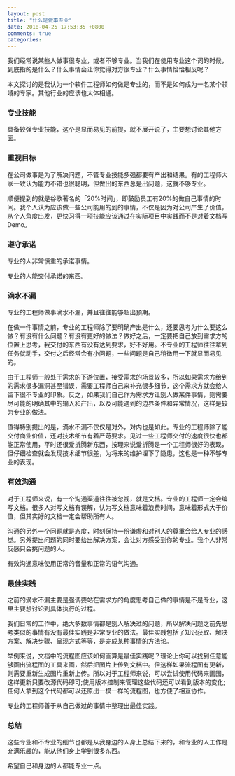 ```yaml
---
layout: post
title: "什么是做事专业"
date: 2018-04-25 17:53:35 +0800
comments: true
categories:
---
```

我们经常说某些人做事很专业，或者不够专业。当我们在使用专业这个词的时候，到底指的是什么？什么事情会让你觉得对方很专业？什么事情恰恰相反呢？

本文探讨的是我认为一个软件工程师如何做是专业的，而不是如何成为一名某个领域的专家。其他行业的应该也大体相通。
<!--more-->

### 专业技能
具备较强专业技能，这个是显而易见的前提，就不展开说了，主要想讨论其他方面。

### 重视目标
在公司做事是为了解决问题，不管专业技能多强都要有产出和结果。有的工程师大家一致认为能力不错也很聪明，但做出的东西总是出问题，这就不够专业。

顺便提到的就是谷歌著名的「20%时间」，即鼓励员工有20%的做自己事情的时间。我个人认为应该做一些公司能用的到的事情，不仅是因为对公司产生了价值，从个人角度出发，更快习得一项技能应该通过在实际项目中实践而不是对着文档写 Demo。

### 遵守承诺
专业的人非常慎重的承诺事情。

专业的人能交付承诺的东西。

### 滴水不漏
专业的工程师做事滴水不漏，并且往往能够超出预期。

在做一件事情之前，专业的工程师除了要明确产出是什么，还要思考为什么要这么做？有没有什么问题？有没有更好的做法？做好之后，一定要把自己放到需求方的位置上思考，我交付的东西有没有达到要求，好不好用。不专业的工程师往往拿到任务就动手，交付之后经常会有小问题，一些问题是自己稍微用一下就显而易见的。

由于工程师一般处于需求的下游位置，接受需求的场景较多，所以如果需求方给到的需求很多漏洞甚至错误，需要工程师自己来补充很多细节，这个需求方就会给人留下很不专业的印象。反之，如果我们自己作为需求方让别人做某件事情，则需要尽可能的明确其中的输入和产出，以及可能遇到的边界条件和异常情况，这样是较为专业的做法。

值得特别提出的是，滴水不漏不仅仅是对外，对内也是如此。专业的工程师除了能交付商业价值，还对技术细节有着严苛要求。见过一些工程师交付的速度很快也都能正常使用，平时还很爱折腾新东西，按理来说爱折腾是一个工程师很好的表现，但仔细检查就会发现技术细节很差，为将来的维护埋下了隐患，这也是一种不够专业的表现。

### 有效沟通
对于工程师来说，有一个沟通渠道往往被忽视，就是文档。专业的工程师一定会编写文档。很多人对写文档有误解，认为写文档意味着浪费时间，意味着形式大于价值，但其实好的文档一定会帮助所有人。

沟通的另外一个问题就是态度，时刻保持一份谦虚和对别人的尊重会给人专业的感觉。另外提出问题的同时要给出解决方案，会让对方感受到你的专业。我个人非常反感只会挑问题的人。

有效沟通意味使用正常的音量和正常的语气沟通。

### 最佳实践
之前的滴水不漏主要是强调要站在需求方的角度思考自己做的事情是不是专业，这里主要想讨论到具体执行的过程。

我们日常的工作中，绝大多数事情都是别人解决过的问题，所以解决问题之前先思考类似的事情有没有最佳实践是非常专业的做法。最佳实践包括了知识获取、解决方案、解决步骤、呈现方式等等，是完成某种事情的方法论。

举例来说，文档中的流程图应该如何画算是最佳实践呢？理论上你可以找到任意能够画出流程图的工具来画，然后把图片上传到文档中。但这样如果流程图有更新，则需要重新生成图片重新上传。所以对于工程师来说，可以尝试使用代码来画图，这样更新只要改源代码即可;使用版本控制来管理这些代码还可以看到版本的变化;任何人拿到这个代码都可以还原出一模一样的流程图，也方便了相互协作。

专业的工程师善于从自己做过的事情中整理出最佳实践。

### 总结
这些专业和不专业的细节也都是从我身边的人身上总结下来的，和专业的人工作是充满乐趣的，能从他们身上学到很多东西。

希望自己和身边的人都能专业一点。
